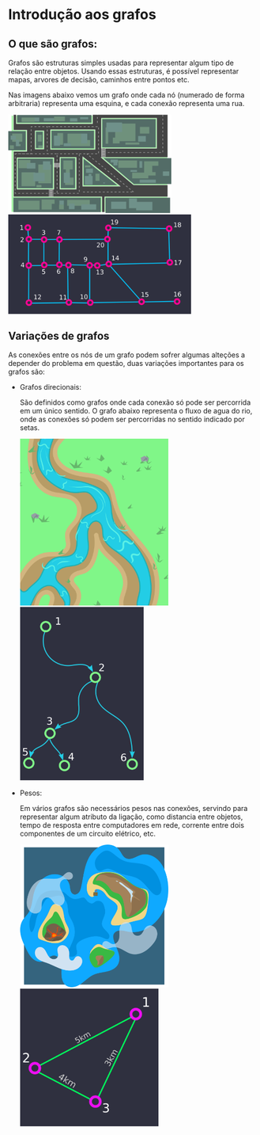 # Introdução aos grafos
## O que são grafos:
Grafos são estruturas simples usadas para representar algum tipo de relação entre objetos.
Usando essas estruturas, é possível representar mapas, arvores de decisão, caminhos entre pontos etc.

Nas imagens abaixo vemos um grafo onde cada nó (numerado de forma arbitraria) representa uma esquina, e cada conexão representa uma rua.
<p>
    <img src="assets/mapa_cidade.png" width="330px">
    <img src="assets/grafo_cidade.png" width="370px">
</p>


## Variações de grafos
As conexões entre os nós de um grafo podem sofrer algumas alteções a depender do problema em questão, duas variações importantes para os grafos são:
- Grafos direcionais:
    <p>São definidos como grafos onde cada conexão só pode ser percorrida em um único sentido.
    O grafo abaixo representa o fluxo de agua do rio, onde as conexões só podem ser percorridas no sentido indicado por setas.<p>
    <p>
    <img src="assets/rio.png" width="300px">
    <img src="assets/grafo_rio.png" width="250px">
    </p>
- Pesos:
    <p>Em vários grafos são necessários pesos nas conexões, servindo para representar algum atributo da ligação, como distancia entre objetos, tempo de resposta entre computadores em rede, corrente entre dois componentes de um circuito elétrico, etc.</p>
    <p>
    <img src="assets/ilhas.png" width="300px">
    <img src="assets/grafo_ilhas.png" width="280px">
    </p>